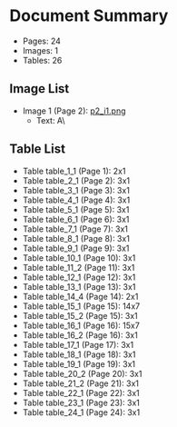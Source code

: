 # Document Summary

- Pages: 24
- Images: 1
- Tables: 26

## Image List

- Image 1 (Page 2): [p2_i1.png](pdf_images/p2_i1.png)
  - Text: A\

## Table List

- Table table_1_1 (Page 1): 2x1
- Table table_2_1 (Page 2): 3x1
- Table table_3_1 (Page 3): 3x1
- Table table_4_1 (Page 4): 3x1
- Table table_5_1 (Page 5): 3x1
- Table table_6_1 (Page 6): 3x1
- Table table_7_1 (Page 7): 3x1
- Table table_8_1 (Page 8): 3x1
- Table table_9_1 (Page 9): 3x1
- Table table_10_1 (Page 10): 3x1
- Table table_11_2 (Page 11): 3x1
- Table table_12_1 (Page 12): 3x1
- Table table_13_1 (Page 13): 3x1
- Table table_14_4 (Page 14): 2x1
- Table table_15_1 (Page 15): 14x7
- Table table_15_2 (Page 15): 3x1
- Table table_16_1 (Page 16): 15x7
- Table table_16_2 (Page 16): 3x1
- Table table_17_1 (Page 17): 3x1
- Table table_18_1 (Page 18): 3x1
- Table table_19_1 (Page 19): 3x1
- Table table_20_2 (Page 20): 3x1
- Table table_21_2 (Page 21): 3x1
- Table table_22_1 (Page 22): 3x1
- Table table_23_1 (Page 23): 3x1
- Table table_24_1 (Page 24): 3x1
